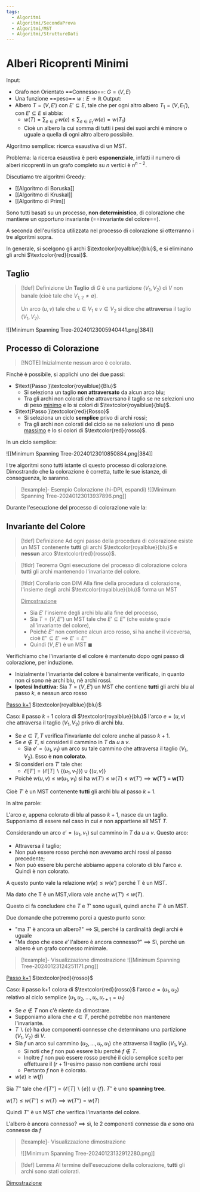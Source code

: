 ```yaml
---
tags:
  - Algoritmi
  - Algoritmi/SecondaProva
  - Algoritmi/MST
  - Algoritmi/StruttureDati
---
```

# Alberi Ricoprenti Minimi

Input: 
- Grafo non Orientato ==Connesso==: $G=(V,E)$
- Una funzione ==peso== $w:E\to \mathbb{R}$
Output:
- Albero $T=(V,E')$ con $E' \subseteq E$, tale che per ogni altro albero $T_{1}=(V,E_{1}')$, con $E'\subseteq E$ si abbia:
	- $w(T)=\displaystyle\sum_{e \in E'}w(e)\leq \displaystyle\sum_{e \in E_{1}'}w(e)=w(T_{1})$
	- Cioè un albero la cui somma di tutti i pesi dei suoi archi è minore o uguale a quella di ogni altro albero possibile.
 


Algoritmo semplice: ricerca esaustiva di un MST. 

Problema: la ricerca esaustiva è però **esponenziale**, infatti il numero di alberi ricoprenti in un grafo completo su $n$ vertici è $n^{n-2}$. 


Discutiamo tre algoritmi Greedy:
- [[Algoritmo di Boruska]]
- [[Algoritmo di Kruskal]]
- [[Algoritmo di Prim]]

Sono tutti basati su un processo, **non deterministico**, di colorazione che mantiene un opportuno invariante (==invariante del colore==). 

A seconda dell'euristica utilizzata nel processo di colorazione si otterranno i tre algoritmi sopra. 

In generale, si scelgono gli archi $\textcolor{royalblue}{blu}$, e si eliminano gli archi $\textcolor{red}{rossi}$.

## Taglio


> [!def] Definizione
> Un **Taglio** di $G$ è una partizione $(V_{1},V_{2})$ di $V$ non banale (cioè tale che $V_{1,2}\neq \emptyset$). 
> 
> Un arco $(u,v)$ tale che $u \in V_{1}$ e $v \in V_{2}$ si dice che **attraversa** il taglio $(V_{1},V_{2})$.


![[Minimum Spanning Tree-20240123005940441.png|384]]

## Processo di Colorazione


> [!NOTE] Inizialmente nessun arco è colorato.

Finchè è possibile, si applichi uno dei due passi: 


- $\text{Passo }\textcolor{royalblue}{Blu}$
	- Si seleziona un taglio **non attraversato** da alcun arco blu;
	- Tra gli archi non colorati che attraversano il taglio se ne selezioni uno di peso <ins>minimo</ins> e lo si colori di $\textcolor{royalblue}{blu}$.
- $\text{Passo }\textcolor{red}{Rosso}$
	- Si seleziona un ciclo **semplice** privo di archi rossi;
	- Tra gli archi non colorati del ciclo se ne selezioni uno di peso <ins>massimo</ins> e lo si colori di $\textcolor{red}{rosso}$.
 


In un ciclo semplice: 

![[Minimum Spanning Tree-20240123010850884.png|384]]

I tre algoritmi sono tutti istante di questo processo di colorazione. Dimostrando che la colorazione è corretta, tutte le sue istanze, di conseguenza, lo saranno.


> [!example]- Esempio Colorazione (hi-DPI, espandi)
> ![[Minimum Spanning Tree-20240123013937896.png]]

Durante l'esecuzione del processo di colorazione vale la:

## Invariante del Colore


> [!def] Definizione
> Ad ogni passo della procedura di colorazione esiste un MST contenente **tutti** gli archi $\textcolor{royalblue}{blu}$ e **nessun** arco $\textcolor{red}{rosso}$.


> [!tldr] Teorema
> Ogni esecuzione del processo di colorazione colora **tutti** gli archi mantenendo l'invariante del colore.


> [!tldr] Corollario con DIM
> Alla fine della procedura di colorazione, l'insieme degli archi $\textcolor{royalblue}{blu}$ forma un MST 
>
> <ins>Dimostrazione</ins>
>  - Sia $E'$ l'insieme degli archi blu alla fine del processo,
>  - Sia $T=(V,E'')$ un MST tale che $E'\subseteq E''$ (che esiste grazie all'invariante del colore),
>  - Poiché $E''$ non contiene alcun arco rosso, si ha anche il viceversa, cioè $E''\subseteq E' \implies E'=E''$
>  - Quindi $(V,E')$ è un MST $\blacksquare$

Verifichiamo che l'invariante d el colore è mantenuto dopo ogni passo di colorazione, per induzione. 

- Inizialmente l'invariante del colore è banalmente verificato, in quanto non ci sono nè archi blu, nè archi rossi.
- **Ipotesi Induttiva:** Sia $T=(V,E')$ un MST che contiene **tutti** gli archi blu al passo $k$, e nessun arco rosso
 

<ins>Passo k+1</ins> $\textcolor{royalblue}{blu}$  

Caso: il passo $k+1$ colora di $\textcolor{royalblue}{blu}$ l'arco $e=(u,v)$ che attraversa il taglio $(V_{1},V_{2})$ privo di archi blu. 

- Se $e \in T, T$ verifica l'invariante del colore anche al passo $k+1$.
- Se $e \notin T$, si consideri il cammino in $T$ da $u$ a $v$.
	- Sia $e'=(u_{1},v_{1})$ un arco su tale cammino che attraversa il taglio $(V_{1},V_{2})$. Esso è **non colorato**.
- Si consideri ora $T'$ tale che:
	- $\mathcal{E}[T']=(\mathcal{E}[T]\backslash\{(u_{1},v_{1})\})\cup\{(u,v)\}$
- Poichè $w(u,v)\leq w(u_{1},v_{1})$ si ha $w(T')\leq w(T)\leq w(T') \implies \textbf{w(T')\ =\ w(T)}$
 

Cioè $T'$ è un MST contenente **tutti** gli archi blu al passo $k+1$. 

In altre parole: 

L'arco $e$, appena colorato di blu al passo $k+1$, nasce da un taglio. Supponiamo di essere nel caso in cui $e$ non appartiene all'MST $T$. 

Considerando un arco $e'=(u_{1},v_{1})$ sul cammino in $T$ da $u$ a $v$. Questo arco:
- Attraversa il taglio;
- Non può essere rosso perché non avevamo archi rossi al passo precedente;
- Non può essere blu perché abbiamo appena colorato di blu l'arco $e$.
Quindi è non colorato. 


A questo punto vale la relazione $w(e)\leq w(e')$ perché T è un MST. 

Ma dato che T è un MST,vllora vale anche $w(T') \leq w(T)$. 

Questo ci fa concludere che $T$ e $T'$ sono uguali, quindi anche $T'$ è un MST.

Due domande che potremmo porci a questo punto sono: 
- "ma $T'$ è ancora un albero?" $\implies$ Sì, perché la cardinalità degli archi è uguale
- "Ma dopo che esce $e'$ l'albero è ancora connesso?" $\implies$ Sì, perché un albero è un grafo connesso minimale.


> [!example]- Visualizzazione dimostrazione
> ![[Minimum Spanning Tree-20240123124251171.png]]


<ins>Passo k+1</ins> $\textcolor{red}{rosso}$ 

Caso: il passo k+1 colora di $\textcolor{red}{rosso}$ l'arco $e=(u_{1},u_{2})$ relativo al ciclo semplice $(u_{1},u_{2},\dots,u_{r},u_{r+1}=u_{1})$ 

- Se $e \notin T$ non c'è niente da dimostrare. 
- Supponiamo allora che $e \in T$, perché potrebbe non mantenere l'invariante.
- $T\backslash\{e\}$ ha due componenti connesse che determinano una partizione $(V_{1},V_{2})$ di $V$.
- Sia $f$ un arco sul cammino $(u_{2},\dots,u_{r},u_{1})$ che attraversa il taglio $(V_{1},V_{2})$.
	- Si noti che $f$ non può essere blu perché $f \notin T$.
	- Inoltre $f$ non può essere rosso perché il ciclo semplice scelto per effettuare il $(r+1)\text{-esimo}$ passo non contiene archi rossi
	- Pertanto $f$ non è colorato.
- $w(e)\geq w(f)$

Sia $T''$ tale che $\mathcal{E}[T'']=(\mathcal{E}[T]\backslash\{e\})\cup\{f\}$. $T''$ è uno **spanning tree**. 

$w(T)\leq w(T'')\leq w(T) \implies w(T'')=w(T)$ 

Quindi $T''$ è un MST che verifica l'invariante del colore. 

L'albero è ancora connesso? $\implies$ sì, le 2 componenti connesse da $e$ sono ora connesse da $f$


> [!example]- Visualizzazione dimostrazione
> 
> ![[Minimum Spanning Tree-20240123132912280.png]]


> [!def] Lemma
> Al termine dell'esecuzione della colorazione, **tutti** gli archi sono stati colorati.


<ins>Dimostrazione</ins> 

